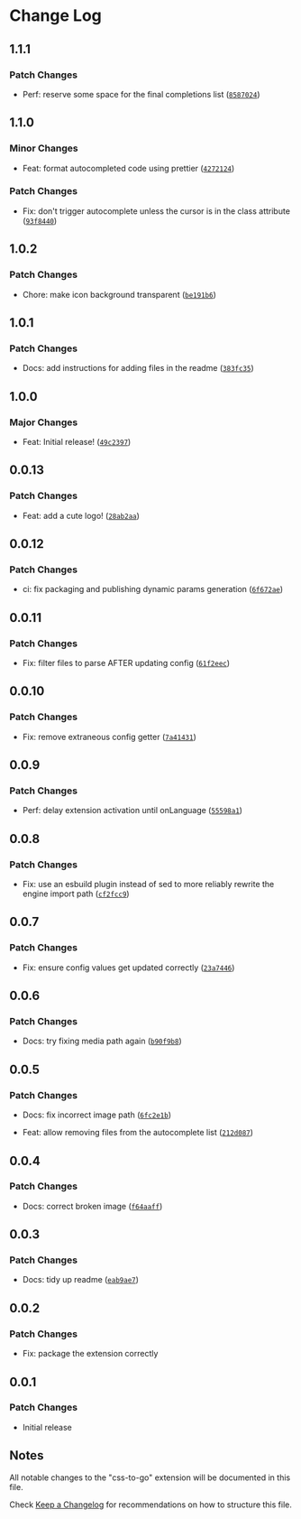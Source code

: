 # Change Log

## 1.1.1

### Patch Changes

- Perf: reserve some space for the final completions list ([`8587024`](https://github.com/martypenner/css-to-go/commit/8587024c882f315d16c089b5243d2cac91dd7db7))

## 1.1.0

### Minor Changes

- Feat: format autocompleted code using prettier ([`4272124`](https://github.com/martypenner/css-to-go/commit/4272124e8efa9025b11edb9f6d373b75e6fb7d07))

### Patch Changes

- Fix: don't trigger autocomplete unless the cursor is in the class attribute ([`93f8440`](https://github.com/martypenner/css-to-go/commit/93f84405130983eb639e20eaba41cf18cd600237))

## 1.0.2

### Patch Changes

- Chore: make icon background transparent ([`be191b6`](https://github.com/martypenner/css-to-go/commit/be191b6455f6fcd71f23b67a815df53c696ea719))

## 1.0.1

### Patch Changes

- Docs: add instructions for adding files in the readme ([`383fc35`](https://github.com/martypenner/css-to-go/commit/383fc3576cb3ec5c7567f6953b8550ac478d10cc))

## 1.0.0

### Major Changes

- Feat: Initial release! ([`49c2397`](https://github.com/martypenner/css-to-go/commit/49c2397f16cd01fc961feb347ed32373ae454d15))

## 0.0.13

### Patch Changes

- Feat: add a cute logo! ([`28ab2aa`](https://github.com/martypenner/css-to-go/commit/28ab2aaf4b3e329992e4600defcac1eb84b79847))

## 0.0.12

### Patch Changes

- ci: fix packaging and publishing dynamic params generation ([`6f672ae`](https://github.com/martypenner/css-to-go/commit/6f672ae978485ca5b43dc737c68380078318f139))

## 0.0.11

### Patch Changes

- Fix: filter files to parse AFTER updating config ([`61f2eec`](https://github.com/martypenner/css-to-go/commit/61f2eec855749d5c2f5a4abb77cc924c9ed94b3c))

## 0.0.10

### Patch Changes

- Fix: remove extraneous config getter ([`7a41431`](https://github.com/martypenner/css-to-go/commit/7a4143118ce1e70cb03cc2759698230c2bf4aa62))

## 0.0.9

### Patch Changes

- Perf: delay extension activation until onLanguage ([`55598a1`](https://github.com/martypenner/css-to-go/commit/55598a132eb696220d951eddf727cdefa95ab907))

## 0.0.8

### Patch Changes

- Fix: use an esbuild plugin instead of sed to more reliably rewrite the engine import path ([`cf2fcc9`](https://github.com/martypenner/css-to-go/commit/cf2fcc952a3c5e21e40ea12b33dbaa3a652da5c0))

## 0.0.7

### Patch Changes

- Fix: ensure config values get updated correctly ([`23a7446`](https://github.com/martypenner/css-to-go/commit/23a744693e4ea4292d5e99ab13a84110f050f014))

## 0.0.6

### Patch Changes

- Docs: try fixing media path again ([`b90f9b8`](https://github.com/martypenner/css-to-go/commit/b90f9b81260a257830195639d0486b5ed477cefe))

## 0.0.5

### Patch Changes

- Docs: fix incorrect image path ([`6fc2e1b`](https://github.com/martypenner/css-to-go/commit/6fc2e1bd55b7eb47c7c7028183b0d7a43a93e3f4))

- Feat: allow removing files from the autocomplete list ([`212d087`](https://github.com/martypenner/css-to-go/commit/212d087c20443818cd9819f61f86df1a1878b658))

## 0.0.4

### Patch Changes

- Docs: correct broken image ([`f64aaff`](https://github.com/martypenner/css-to-go/commit/f64aaffc9d6e2640902dc3122ec21d5ab77874c3))

## 0.0.3

### Patch Changes

- Docs: tidy up readme ([`eab9ae7`](https://github.com/martypenner/css-to-go/commit/eab9ae70ee7cd9afbe1f61cec98522716b1e4553))

## 0.0.2

### Patch Changes

- Fix: package the extension correctly

## 0.0.1

### Patch Changes

- Initial release

## Notes

All notable changes to the "css-to-go" extension will be documented in this file.

Check [Keep a Changelog](http://keepachangelog.com/) for recommendations on how to structure this file.
